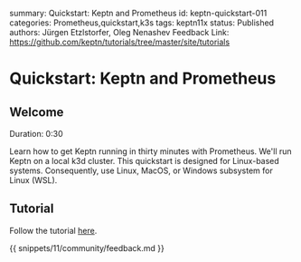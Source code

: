 summary: Quickstart: Keptn and Prometheus
id: keptn-quickstart-011
categories: Prometheus,quickstart,k3s
tags: keptn11x
status: Published 
authors: Jürgen Etzlstorfer, Oleg Nenashev
Feedback Link: https://github.com/keptn/tutorials/tree/master/site/tutorials

# Quickstart: Keptn and Prometheus

## Welcome 
Duration: 0:30

Learn how to get Keptn running in thirty minutes with Prometheus.
We'll run Keptn on a local k3d cluster.
This quickstart is designed for Linux-based systems. Consequently, use Linux, MacOS, or Windows subsystem for Linux (WSL).

## Tutorial
Follow the tutorial [here](https://keptn.sh/docs/quickstart/).

{{ snippets/11/community/feedback.md }}
